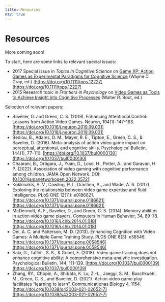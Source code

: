 ```yaml
---
title: Resources
nav: true
---
```


# Resources


More coming soon!

To start, here are some links to relevant special issues:

- 2017 Special issue in _Topics in Cognitive Science_ on [Game XP: Action Games as Experimental Paradigms for Cognitive Science](https://onlinelibrary.wiley.com/toc/17568765/2017/9/2) (Wayne D. Gray, ed.) [https://doi.org/10.1111/tops.12227](https://doi.org/10.1111/tops.12227)
- 2015 Research topic in _Frontiers in Psychology_ on [Video Games as Tools to Achieve Insight into Cognitive Processes](https://www.frontiersin.org/research-topics/1427/video-games-as-tools-to-achieve-insight-into-cognitive-processes#articles) (Walter R. Boot, ed.) 


Selection of relevant papers:

- Bavelier, D. and Green, C. S. (2019). Enhancing Attentional Control: Lessons from Action Video Games. Neuron, 104(1): 147-163.
[https://doi.org/10.1016/j.neuron.2019.09.031](https://doi.org/10.1016/j.neuron.2019.09.031)
- Bediou, B., Adams, D. M., Mayer, R. E., Tipton, E., Green, C. S., & Bavelier, D. (2018). Meta-analysis of action video game impact on perceptual, attentional, and cognitive skills. Psychological Bulletin, 144(1), 77–110. [https://doi.org/10.1037/bul0000130](https://doi.org/10.1037/bul0000130)
- Chaarani, B., Ortigara, J., Yuan, D., Loso, H., Potter, A., and Garavan, H. P. (2022). Association of video gaming with cognitive performance among children. JAMA Open Network. DOI: [10.1001/jamanetworkopen.2022.35721](https://jamanetwork.com/journals/jamanetworkopen/fullarticle/2797596)
- Kokkinakis, A. V., Cowling, P. I., Drachen, A., and Wade, A. R. (2017). Exploring the relationship between video game expertise and fluid intelligence. PLoS ONE 12(11): e0186621. [https://doi.org/10.1371/journal.pone.0186621](https://doi.org/10.1371/journal.pone.0186621)
- McDermott, A. F., Bavelier, D., and Green, C. S. (2014). Memory abilities in action video game players. Computers in Human Behavior, 34, 69-78. [https://doi.org/10.1016/j.chb.2014.01.018](https://doi.org/10.1016/j.chb.2014.01.018)
- Oei, A. C. and Patterson, M. D. (2013). Enhancing Cognition with Video Games: A Multiple Game Training Study. PLOS ONE 8(3): e58546. [https://doi.org/10.1371/journal.pone.0058546](https://doi.org/10.1371/journal.pone.0058546)
- Sala, G., Tatlidil, S. K., & Gobet, F. (2018). Video game training does not enhance cognitive ability: A comprehensive meta-analytic investigation. Psychological Bulletin, 144, 111-139. [https://doi.org/10.1037/bul0000139](https://doi.org/10.1037/bul0000139)
- Zhang, RY., Chopin, A., Shibata, K. Lu, Z.-L., Jaeggi, S. M., Buschkuehl, M., Green, C. S., and Bavelier, D. (2021). Action video game play facilitates “learning to learn”. Communicationas Biology 4, 1154. [https://doi.org/10.1038/s42003-021-02652-7](https://doi.org/10.1038/s42003-021-02652-7)
